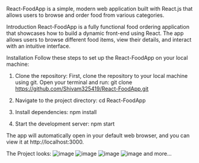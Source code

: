 React-FoodApp is a simple, modern web application built with React.js that allows users to browse and order food from various categories.

Introduction
React-FoodApp is a fully functional food ordering application that showcases how to build a dynamic front-end using React. The app allows users to browse different food items, view their details, and interact with an intuitive interface.

Installation
Follow these steps to set up the React-FoodApp on your local machine:

1. Clone the repository:
First, clone the repository to your local machine using git. Open your terminal and run:
git clone https://github.com/Shivam325419/React-FoodApp.git

2. Navigate to the project directory:
cd React-FoodApp

3. Install dependencies:
npm install

4. Start the development server:
npm start

The app will automatically open in your default web browser, and you can view it at http://localhost:3000.

The Project looks: 
![image](https://github.com/user-attachments/assets/92069fb6-a4d0-402d-a2ab-17e8bfe90804)
![image](https://github.com/user-attachments/assets/a68851d7-1bf5-49c2-bf12-6d1b132c1a14)
![image](https://github.com/user-attachments/assets/1222b2cc-4269-4815-ab85-cd3cd39c550e)
![image](https://github.com/user-attachments/assets/5d6b0f25-8e94-43b2-9159-0ef033dfdbc2) 
and more...






